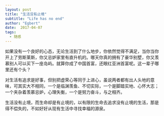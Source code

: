 ```yaml
---
layout: post
title: "生活没有止境"
subtitle: "Life has no end"
author: "Egbert"
date:  2017-04-07
tags:
  - 随感
---
```


如果没有一个良好的心态，无论生活到了什么地步，你依然觉得不满足，当你当你开上了劳斯莱斯，你又忌妒家里有直升机的。哪天你真的拥有了豪华别墅，你又羡慕别人可以买下一座岛屿。就算你成了中国首富，还眼红亚洲首富呢。这一辈子哪里还有个头？

 对生活有追求是好事，但别把虚荣心等同于上进心，虽说两者都有出人头地的意味，可其实大不相同，一个是临渊羡鱼、不切实际，一个是脚踏实地、心怀大志；一个夹杂着羡慕忌妒，心理失衡，一个是努力奋斗，与之相齐。

生活没有止境，而生命却是有止境的，以有限的生命去追求没有止境的生活，那是得不偿失的，不如好好从现有生活中寻找幸福的源泉。